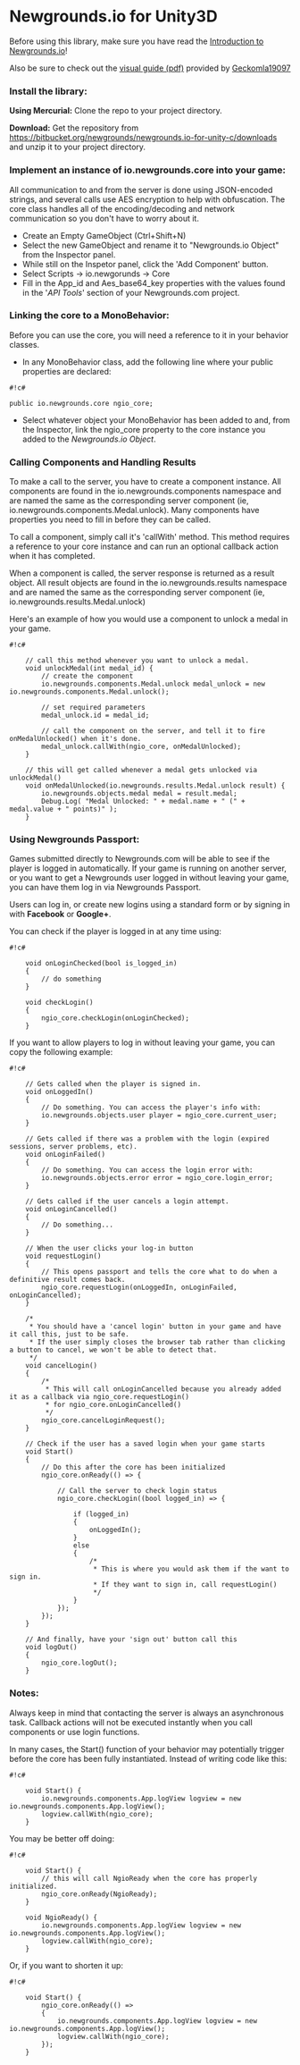 # Newgrounds.io for Unity3D #

Before using this library, make sure you have read the [Introduction to Newgrounds.io](http://www.newgrounds.io)!

Also be sure to check out the [visual guide (pdf)](https://bitbucket.org/newgrounds/newgrounds.io-for-unity-c/raw/f723ea2e456734b58dfe77804071c294956b9d5a/ng-unity-api-visual-guide.pdf) provided by [Geckomla19097](https://geckomla19097.newgrounds.com/)

### Install the library: ###

**Using Mercurial:** Clone the repo to your project directory.

**Download:** Get the repository from https://bitbucket.org/newgrounds/newgrounds.io-for-unity-c/downloads and unzip it to your project directory.


### Implement an instance of io.newgrounds.core into your game: ###

All communication to and from the server is done using JSON-encoded strings, and several calls use AES encryption to help with obfuscation.
The core class handles all of the encoding/decoding and network communication so you don't have to worry about it.

* Create an Empty GameObject (Ctrl+Shift+N)
* Select the new GameObject and rename it to "Newgrounds.io Object" from the Inspector panel.
* While still on the Inspetor panel, click the 'Add Component' button.
* Select Scripts -> io.newgorunds -> Core
* Fill in the App_id and Aes_base64_key properties with the values found in the '*API Tools*' section of your Newgrounds.com project.


### Linking the core to a MonoBehavior: ###

Before you can use the core, you will need a reference to it in your behavior classes.

* In any MonoBehavior class, add the following line where your public properties are declared:
```
#!c#

public io.newgrounds.core ngio_core;
```
* Select whatever object your MonoBehavior has been added to and, from the Inspector, link the ngio_core property to the core instance you added to the *Newgrounds.io Object*.


### Calling Components and Handling Results ###

To make a call to the server, you have to create a component instance.  All components are found in the io.newgrounds.components namespace and are 
named the same as the corresponding server component (ie, io.newgrounds.components.Medal.unlock). Many components have properties you need to fill in before they can be called.

To call a component, simply call it's 'callWith' method.  This method requires a reference to your core instance and can run an optional callback action when it has completed.

When a component is called, the server response is returned as a result object. All result objects are found in the io.newgrounds.results namespace
and are named the same as the corresponding server component (ie, io.newgrounds.results.Medal.unlock)

Here's an example of how you would use a component to unlock a medal in your game.

```
#!c#	
	
	// call this method whenever you want to unlock a medal.
	void unlockMedal(int medal_id) {
		// create the component
		io.newgrounds.components.Medal.unlock medal_unlock = new io.newgrounds.components.Medal.unlock();
		
		// set required parameters
		medal_unlock.id = medal_id;
		
		// call the component on the server, and tell it to fire onMedalUnlocked() when it's done.
		medal_unlock.callWith(ngio_core, onMedalUnlocked);
	}
	
	// this will get called whenever a medal gets unlocked via unlockMedal()
	void onMedalUnlocked(io.newgrounds.results.Medal.unlock result) {
		io.newgrounds.objects.medal medal = result.medal;
		Debug.Log( "Medal Unlocked: " + medal.name + " (" + medal.value + " points)" );
	}
```
	

### Using Newgrounds Passport: ###

Games submitted directly to Newgrounds.com will be able to see if the player is logged in automatically.  If your game is running on another server, or you want to get a Newgrounds user logged in without leaving your game, you can have them log in via Newgrounds Passport.

Users can log in, or create new logins using a standard form or by signing in with **Facebook** or **Google+**.

You can check if the player is logged in at any time using:


```
#!c#

	void onLoginChecked(bool is_logged_in) 
	{
		// do something
	}
	
	void checkLogin() 
	{
		ngio_core.checkLogin(onLoginChecked);
	}
```


If you want to allow players to log in without leaving your game, you can copy the following example:


```
#!c#

	// Gets called when the player is signed in.
	void onLoggedIn() 
	{
		// Do something. You can access the player's info with:
		io.newgrounds.objects.user player = ngio_core.current_user;
	}
	
	// Gets called if there was a problem with the login (expired sessions, server problems, etc).
	void onLoginFailed() 
	{
		// Do something. You can access the login error with:
		io.newgrounds.objects.error error = ngio_core.login_error;
	}
	
	// Gets called if the user cancels a login attempt.
	void onLoginCancelled() 
	{
		// Do something...
	}
	
	// When the user clicks your log-in button
	void requestLogin() 
	{
		// This opens passport and tells the core what to do when a definitive result comes back.
		ngio_core.requestLogin(onLoggedIn, onLoginFailed, onLoginCancelled);
	}
	
	/*
	 * You should have a 'cancel login' button in your game and have it call this, just to be safe.
	 * If the user simply closes the browser tab rather than clicking a button to cancel, we won't be able to detect that.
	 */
	void cancelLogin() 
	{
		/*
		 * This will call onLoginCancelled because you already added it as a callback via ngio_core.requestLogin()
		 * for ngio_core.onLoginCancelled()
		 */ 
		ngio_core.cancelLoginRequest();
	}
	
	// Check if the user has a saved login when your game starts
	void Start() 
	{
		// Do this after the core has been initialized
		ngio_core.onReady(() => { 
			
			// Call the server to check login status
			ngio_core.checkLogin((bool logged_in) => {
				
				if (logged_in) 
				{
					onLoggedIn();
				}
				else 
				{
					/*
					 * This is where you would ask them if the want to sign in.
					 * If they want to sign in, call requestLogin()
					 */
				}
			});
		});
	}
	
	// And finally, have your 'sign out' button call this
	void logOut() 
	{
		ngio_core.logOut();
	}
```

### Notes: ###

Always keep in mind that contacting the server is always an asynchronous task.  Callback actions will not be executed instantly when you call components or use login functions.

In many cases, the Start() function of your behavior may potentially trigger before the core has been fully instantiated.  Instead of writing code like this:

```
#!c#

	void Start() {
		io.newgrounds.components.App.logView logview = new io.newgrounds.components.App.logView();
		logview.callWith(ngio_core);
	}
```
	
You may be better off doing:

```
#!c#

	void Start() {
		// this will call NgioReady when the core has properly initialized.
		ngio_core.onReady(NgioReady);
	}
	
	void NgioReady() {
		io.newgrounds.components.App.logView logview = new io.newgrounds.components.App.logView();
		logview.callWith(ngio_core);
	}
```

Or, if you want to shorten it up:

```
#!c#

	void Start() {
		ngio_core.onReady(() =>
		{
			io.newgrounds.components.App.logView logview = new io.newgrounds.components.App.logView();
			logview.callWith(ngio_core);
		});
	}
```